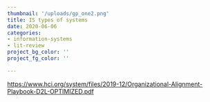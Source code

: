 ```yaml
---
thumbnail: '/uploads/gp_one2.png'
title: IS types of systems
date: 2020-06-06
categories: 
- information-systems
- lit-review
project_bg_color: ''
project_fg_color: ''

---
```


https://www.hci.org/system/files/2019-12/Organizational-Alignment-Playbook-D2L-OPTIMIZED.pdf